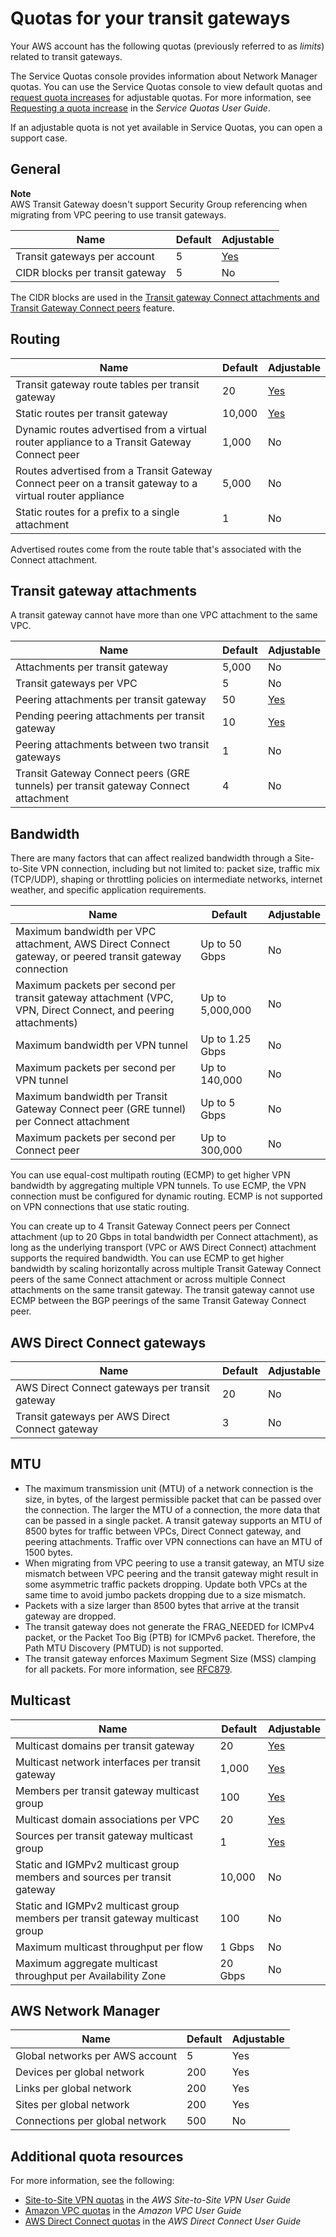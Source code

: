 # Quotas for your transit gateways<a name="transit-gateway-quotas"></a>

Your AWS account has the following quotas \(previously referred to as *limits*\) related to transit gateways\.

The Service Quotas console provides information about Network Manager quotas\. You can use the Service Quotas console to view default quotas and [request quota increases](https://console.aws.amazon.com/servicequotas/home?) for adjustable quotas\. For more information, see [Requesting a quota increase](https://docs.aws.amazon.com/servicequotas/latest/userguide/request-quota-increase.html) in the *Service Quotas User Guide*\.

If an adjustable quota is not yet available in Service Quotas, you can open a support case\.

## General<a name="general-quotas"></a>

**Note**  
AWS Transit Gateway doesn't support Security Group referencing when migrating from VPC peering to use transit gateways\.


| Name | Default | Adjustable | 
| --- | --- | --- | 
| Transit gateways per account | 5 | [Yes](https://console.aws.amazon.com/servicequotas/home/services/ec2/quotas/L-A2478D36) | 
| CIDR blocks per transit gateway | 5 | No | 

The CIDR blocks are used in the [Transit gateway Connect attachments and Transit Gateway Connect peers](tgw-connect.md) feature\.

## Routing<a name="routing-quotas"></a>


| Name | Default | Adjustable | 
| --- | --- | --- | 
| Transit gateway route tables per transit gateway | 20 | [Yes](https://console.aws.amazon.com/servicequotas/home/services/ec2/quotas/L-43872EB7) | 
| Static routes per transit gateway | 10,000 | [Yes](https://console.aws.amazon.com/servicequotas/home/services/ec2/quotas/L-BCC1FB47) | 
| Dynamic routes advertised from a virtual router appliance to a Transit Gateway Connect peer | 1,000 | No | 
| Routes advertised from a Transit Gateway Connect peer on a transit gateway to a virtual router appliance | 5,000 | No | 
| Static routes for a prefix to a single attachment | 1 | No | 

Advertised routes come from the route table that's associated with the Connect attachment\.

## Transit gateway attachments<a name="attachments-quotas"></a>

A transit gateway cannot have more than one VPC attachment to the same VPC\.


| Name | Default | Adjustable | 
| --- | --- | --- | 
| Attachments per transit gateway | 5,000 | No | 
| Transit gateways per VPC | 5 | No | 
| Peering attachments per transit gateway | 50 | [Yes](https://console.aws.amazon.com/servicequotas/home/services/ec2/quotas/L-A1B5A36F) | 
| Pending peering attachments per transit gateway | 10 | [Yes](https://console.aws.amazon.com/servicequotas/home/services/ec2/quotas/L-62499967) | 
| Peering attachments between two transit gateways | 1 | No | 
| Transit Gateway Connect peers \(GRE tunnels\) per transit gateway Connect attachment | 4 | No | 

## Bandwidth<a name="bandwidth-quotas"></a>

There are many factors that can affect realized bandwidth through a Site\-to\-Site VPN connection, including but not limited to: packet size, traffic mix \(TCP/UDP\), shaping or throttling policies on intermediate networks, internet weather, and specific application requirements\.


| Name | Default | Adjustable | 
| --- | --- | --- | 
| Maximum bandwidth per VPC attachment, AWS Direct Connect gateway, or peered transit gateway connection | Up to 50 Gbps | No | 
| Maximum packets per second per transit gateway attachment \(VPC, VPN, Direct Connect, and peering attachments\) | Up to 5,000,000 | No | 
| Maximum bandwidth per VPN tunnel | Up to 1\.25 Gbps | No | 
| Maximum packets per second per VPN tunnel | Up to 140,000 | No | 
| Maximum bandwidth per Transit Gateway Connect peer \(GRE tunnel\) per Connect attachment | Up to 5 Gbps | No | 
| Maximum packets per second per Connect peer | Up to 300,000 | No | 

You can use equal\-cost multipath routing \(ECMP\) to get higher VPN bandwidth by aggregating multiple VPN tunnels\. To use ECMP, the VPN connection must be configured for dynamic routing\. ECMP is not supported on VPN connections that use static routing\.

You can create up to 4 Transit Gateway Connect peers per Connect attachment \(up to 20 Gbps in total bandwidth per Connect attachment\), as long as the underlying transport \(VPC or AWS Direct Connect\) attachment supports the required bandwidth\. You can use ECMP to get higher bandwidth by scaling horizontally across multiple Transit Gateway Connect peers of the same Connect attachment or across multiple Connect attachments on the same transit gateway\. The transit gateway cannot use ECMP between the BGP peerings of the same Transit Gateway Connect peer\. 

## AWS Direct Connect gateways<a name="direct-connect-quotas"></a>


| Name | Default | Adjustable | 
| --- | --- | --- | 
| AWS Direct Connect gateways per transit gateway | 20 | No | 
| Transit gateways per AWS Direct Connect gateway | 3 | No | 

## MTU<a name="mtu-quotas"></a>
+ The maximum transmission unit \(MTU\) of a network connection is the size, in bytes, of the largest permissible packet that can be passed over the connection\. The larger the MTU of a connection, the more data that can be passed in a single packet\. A transit gateway supports an MTU of 8500 bytes for traffic between VPCs, Direct Connect gateway, and peering attachments\. Traffic over VPN connections can have an MTU of 1500 bytes\. 
+ When migrating from VPC peering to use a transit gateway, an MTU size mismatch between VPC peering and the transit gateway might result in some asymmetric traffic packets dropping\. Update both VPCs at the same time to avoid jumbo packets dropping due to a size mismatch\.
+ Packets with a size larger than 8500 bytes that arrive at the transit gateway are dropped\.
+ The transit gateway does not generate the FRAG\_NEEDED for ICMPv4 packet, or the Packet Too Big \(PTB\) for ICMPv6 packet\. Therefore, the Path MTU Discovery \(PMTUD\) is not supported\.
+ The transit gateway enforces Maximum Segment Size \(MSS\) clamping for all packets\. For more information, see [RFC879](https://tools.ietf.org/html/rfc879)\.

## Multicast<a name="multicast-quotas"></a>


| Name | Default | Adjustable | 
| --- | --- | --- | 
| Multicast domains per transit gateway | 20 | [Yes](https://console.aws.amazon.com/servicequotas/home/services/ec2/quotas/L-31775423) | 
| Multicast network interfaces per transit gateway | 1,000 | [Yes](https://console.aws.amazon.com/servicequotas/home/services/ec2/quotas/L-C673935A) | 
|  Members per transit gateway multicast group  | 100 | [Yes](https://console.aws.amazon.com/servicequotas/home/services/ec2/quotas/L-C768F2D6) | 
| Multicast domain associations per VPC | 20 | [Yes](https://console.aws.amazon.com/servicequotas/home/services/ec2/quotas/L-9F8FA74B) | 
| Sources per transit gateway multicast group | 1 | [Yes](https://console.aws.amazon.com/servicequotas/home/services/ec2/quotas/L-4F2F99E3) | 
|  Static and IGMPv2 multicast group members and sources per transit gateway  | 10,000 | No | 
| Static and IGMPv2 multicast group members per transit gateway multicast group | 100 | No | 
| Maximum multicast throughput per flow | 1 Gbps | No | 
| Maximum aggregate multicast throughput per Availability Zone | 20 Gbps | No | 

## AWS Network Manager<a name="network-manager-quotas"></a>


| Name | Default | Adjustable | 
| --- | --- | --- | 
| Global networks per AWS account | 5 | Yes | 
| Devices per global network | 200 | Yes | 
| Links per global network | 200 | Yes | 
| Sites per global network | 200 | Yes | 
| Connections per global network | 500 | No | 

## Additional quota resources<a name="additional-quotas"></a>

For more information, see the following:
+ [Site\-to\-Site VPN quotas](https://docs.aws.amazon.com/vpn/latest/s2svpn/vpn-limits.html) in the *AWS Site\-to\-Site VPN User Guide*
+ [Amazon VPC quotas](https://docs.aws.amazon.com/vpc/latest/userguide/amazon-vpc-limits.html) in the *Amazon VPC User Guide*
+ [AWS Direct Connect quotas](https://docs.aws.amazon.com/directconnect/latest/UserGuide/limits.html) in the *AWS Direct Connect User Guide*